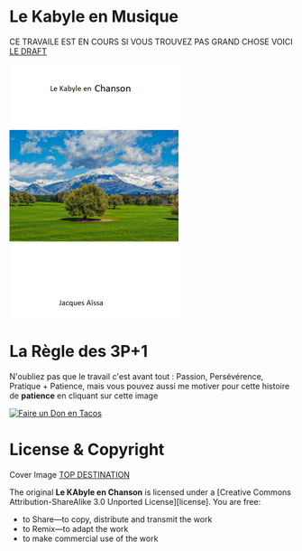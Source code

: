 # Le Kabyle en Musique

CE TRAVAILE EST EN COURS SI VOUS TROUVEZ PAS GRAND CHOSE VOICI [LE DRAFT](https://docs.google.com/document/d/1jml4dsLnLwU-NYVTk1cw8hV43blN-sXYHisTorsBMHs/edit?usp=sharing)

<img src="./le-kabyle-en-chanson/cover-kabyle-en-musique.png" width="300">

# La Règle des 3P+1

N'oubliez pas que le travail c'est avant tout : Passion, Persévérence, Pratique + Patience, mais vous pouvez aussi me motiver pour cette histoire de **patience** en cliquant sur cette image 

[![Faire un Don en Tacos](https://i.ibb.co/M2fjngP/index.jpg)](https://fr.tipeee.com/nazimboudeffa#reward-300065)

# License & Copyright

Cover Image [TOP DESTINATION](https://topdestinationsalgerie.com/11-beaux-parcs-nationaux-a-visiter-en-algerie/le-parc-national-du-djurdjura/)

The original **Le KAbyle en Chanson** is licensed under a [Creative Commons Attribution-ShareAlike 3.0 Unported License][license]. You are free:

* to Share—to copy, distribute and transmit the work
* to Remix—to adapt the work
* to make commercial use of the work
